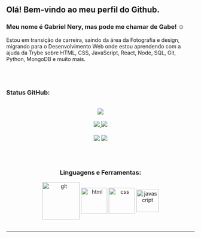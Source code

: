 ## Olá! Bem-vindo ao meu perfil do Github.
### Meu nome é Gabriel Nery, mas pode me chamar de Gabe! :relaxed:

Estou em transição de carreira, saindo da área da Fotografia e design, migrando para o Desenvolvimento Web onde estou aprendendo com a ajuda da Trybe sobre HTML, CSS, JavaScript, React, Node, SQL, Git, Python, MongoDB e muito mais.

<br/>
<br>   
<h3 align="left">Status GitHub:</h3>
<br>
   
<div align="center">
   <a href="https://github.com/gabrielnerys">
   <img align="center" src="http://github-readme-streak-stats.herokuapp.com?user=gabrielnerys&theme=github-dark&hide_border=true&date_format=j%20M%5B%20Y%5D&stroke=A9A9A9&dates=A9A9A9&fire=A9A9A9&ring=A9A9A9">
<br>   
    
<br>
   <img height:"180em" src="https://github-readme-stats.vercel.app/api?username=gabrielnerys&show_icons=true&hide_border=true&theme=github_dark">
   <img height:"180em" src="https://github-readme-stats.vercel.app/api/top-langs/?username=gabrielnerys&theme=github_dark&hide_border=true">
<br>
<br>
   <a href="https://github.com/gabrielnerys/trybe-exercicios" target=_blank><img align="center" src="https://github-readme-stats.vercel.app/api/pin/?username=gabrielnerys&repo=trybe-exercicios&theme=github_dark&border_radius=30&border_color=191970"></a>
   <a href="https://github.com/gabrielnerys/gabrielnerys.github.io" target=_blank><img align="center" src="https://github-readme-stats.vercel.app/api/pin/?username=gabrielnerys&repo=gabrielnerys.github.io&theme=github_dark&border_radius=30&border_color=191970"></a>
</div>
<br/>
<br/>
<br/>
<div align="center">
   <h3>Linguagens e Ferramentas:</h3>
   <section>
    <img alt="git" align="center" height="100" src="https://cdn.jsdelivr.net/gh/devicons/devicon/icons/git/git-plain-wordmark.svg"/>
    <img alt="html" align="center" height="70" src="https://cdn.jsdelivr.net/gh/devicons/devicon/icons/html5/html5-plain-wordmark.svg"/>
    <img alt="css" align="center" height="70" src="https://cdn.jsdelivr.net/gh/devicons/devicon/icons/css3/css3-plain-wordmark.svg"/>
    <img alt="javascript" align="center" height="60" src="https://cdn.jsdelivr.net/gh/devicons/devicon/icons/javascript/javascript-plain.svg"/>
   </section>
</div>

<br>
<hr>
<br>
